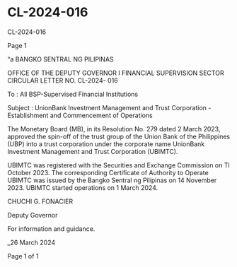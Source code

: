 # CL-2024-016

CL-2024-016

Page 1

“a BANGKO SENTRAL NG PILIPINAS

OFFICE OF THE DEPUTY GOVERNOR I FINANCIAL SUPERVISION SECTOR CIRCULAR LETTER NO. CL-2024- 016

To : All BSP-Supervised Financial Institutions

Subject : UnionBank Investment Management and Trust Corporation - Establishment and Commencement of Operations

The Monetary Board (MB), in its Resolution No. 279 dated 2 March 2023, approved the spin-off of the trust group of the Union Bank of the Philippines (UBP) into a trust corporation under the corporate name UnionBank Investment Management and Trust Corporation (UBIMTC).

UBIMTC was registered with the Securities and Exchange Commission on Tl October 2023. The corresponding Certificate of Authority to Operate UBIMTC was issued by the Bangko Sentral ng Pilipinas on 14 November 2023. UBIMTC started operations on 1 March 2024.

 CHUCHI G. FONACIER

Deputy Governor

For information and guidance.

_26 March 2024

Page 1 of 1